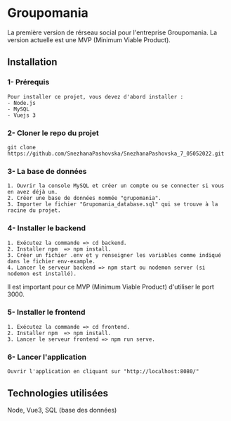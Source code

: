 # Groupomania

La première version de rérseau social pour l'entreprise Groupomania.
La version actuelle est une MVP (Minimum Viable Product).

## Installation
### 1- Prérequis

```
Pour installer ce projet, vous devez d'abord installer :
- Node.js
- MySQL
- Vuejs 3
```

### 2- Cloner le repo du projet

```
git clone https://github.com/SnezhanaPashovska/SnezhanaPashovska_7_05052022.git
```

### 3- La base de données
```
1. Ouvrir la console MySQL et créer un compte ou se connecter si vous en avez déjà un.
2. Créer une base de données nommée "grupomania".
3. Importer le fichier "Grupomania_database.sql" qui se trouve à la racine du projet.
```

### 4- Installer le backend
```
1. Exécutez la commande => cd backend.
2. Installer npm  => npm install.
3. Créer un fichier .env et y renseigner les variables comme indiqué dans le fichier env-example.
4. Lancer le serveur backend => npm start ou nodemon server (si nodemon est installé).
```
Il est important pour ce MVP (Minimum Viable Product) d'utiliser le port 3000.

### 5- Installer le frontend
```
1. Exécutez la commande => cd frontend.
2. Installer npm  => npm install.
3. Lancer le serveur frontend => npm run serve.
```
### 6- Lancer l'application
```
Ouvrir l'application en cliquant sur "http://localhost:8080/"
```
## Technologies utilisées
Node, Vue3, SQL (base des données)
